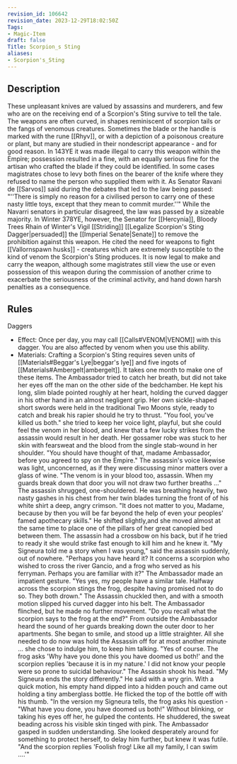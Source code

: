 ```yaml
---
revision_id: 106642
revision_date: 2023-12-29T18:02:50Z
Tags:
- Magic-Item
draft: false
Title: Scorpion_s Sting
aliases:
- Scorpion's_Sting
---
```

## Description
These unpleasant knives are valued by assassins and murderers, and few who are on the receiving end of a Scorpion's Sting survive to tell the tale. The weapons are often curved, in shapes reminiscent of scorpion tails or the fangs of venomous creatures. Sometimes the blade or the handle is marked with the rune [[Rhyv]], or with a depiction of a poisonous creature or plant, but many are studied in their nondescript appearance - and for good reason.
In 143YE it was made illegal to carry this weapon within the Empire; possession resulted in a fine, with an equally serious fine for the artisan who crafted the blade if they could be identified. In some cases magistrates chose to levy both fines on the bearer of the knife where they refused to name the person who supplied them with it. As Senator Ravani de [[Sarvos]] said during the debates that led to the law being passed: "''There is simply no reason for a civilised person to carry one of these nasty little toys, except that they mean to commit murder.''" While the Navarri senators in particular disagreed, the law was passed by a sizeable majority. 
In Winter 378YE, however, the Senator for [[Hercynia]], Bloody Trees Rhain of Winter's Vigil [[Striding]] [[Legalize Scorpion's Sting Dagger|persuaded]] the [[Imperial Senate|Senate]] to remove the prohibition against this weapon. He cited the need for weapons to fight [[Vallornspawn husks]] - creatures which are extremely susceptible to the kind of venom the Scorpion's Sting produces.  It is now legal to make and carry the weapon, although some magistrates still view the use or even possession of this weapon during the commission of another crime to exacerbate the seriousness of the criminal activity, and hand down harsh penalties as a consequence.
## Rules
Daggers
* Effect: Once per day, you may call [[Calls#VENOM|VENOM]] with this dagger. You are also affected by venom when you use this ability.
* Materials: Crafting a Scorpion's Sting requires seven units of [[Materials#Beggar's Lye|beggar's lye]] and five ingots of [[Materials#Ambergelt|ambergelt]]. It takes one month to make one of these items.
The Ambassador tried to catch her breath, but did not take her eyes off the man on the other side of the bedchamber. He kept his long, slim blade pointed roughly at her heart, holding the curved dagger in his other hand in an almost negligent grip. Her own sickle-shaped short swords were held in the traditional Two Moons style, ready to catch and break his rapier should he try to thrust.
"You fool, you've killed us both." she tried to keep her voice light, playful, but she could feel the venom in her blood, and knew that a few lucky strikes from the assassin would result in her death. Her gossamer robe was stuck to her skin with fearsweat and the blood from the single stab-wound in her shoulder.
"You should have thought of that, madame Ambassador, before you agreed to spy on the Empire." The assassin's voice likewise was light, unconcerned, as if they were discussing minor matters over a glass of wine.
"The venom is in your blood too, assassin. When my guards break down that door you will not draw two further breaths ..."
The assassin shrugged, one-shouldered. He was breathing heavily, two nasty gashes in his chest from her twin blades turning the front of  of his white shirt a deep, angry crimson.
"It does not matter to you, Madame, because by then you will be far beyond the help of even your peoples' famed apothecary skills."
He shifted slightly,and she moved almost at the same time to place one of the pillars of her great canopied bed between them. The assassin had a crossbow on his back, but if he tried to ready it she would strike fast enough to kill him and he knew it.
"My Signeura told me a story when I was young," said the assassin suddenly, out of nowhere. "Perhaps you have heard it? It concerns a scorpion who wished to cross the river Gancio, and a frog who served as his ferryman. Perhaps you are familiar with it?" 
The Ambassador made an impatient gesture.
"Yes yes, my people have a similar tale. Halfway across the scorpion stings the frog, despite having promised not to do so. They both drown."
The Assassin chuckled then, and with a smooth motion slipped his curved dagger into his belt. The Ambassador flinched, but he made no further movement.
"Do you recall what the scorpion says to the frog at the end?"
From outside the Ambassador heard the sound of her guards breaking down the outer door to her apartments. She began to smile, and stood up a little straighter. All she needed to do now was hold the Assassin off for at most another minute ... she chose to indulge him, to keep him talking.
"Yes of course. The frog asks 'Why have you done this you have doomed us both!' and the scorpion replies 'because it is in my nature.' I did not know your people were so prone to suicidal behaviour."
The Assassin shook his head.
"My Signeura ends the story differently." He said with a wry grin. With a quick motion, his empty hand dipped into a hidden pouch and came out holding a tiny amberglass bottle. He flicked the top of the bottle off with his thumb.
"In the version my Signeura tells, the frog asks his question - "What have you done, you have doomed us both!"
Without blinking, or taking his eyes off her, he gulped the contents. He shuddered, the sweat beading across his visible skin tinged with pink. The Ambassador gasped in sudden understanding. She looked desperately around for something to protect herself, to delay him further, but knew it was futile.
"And the scorpion replies 'Foolish frog! Like all my family, I can swim ....'"